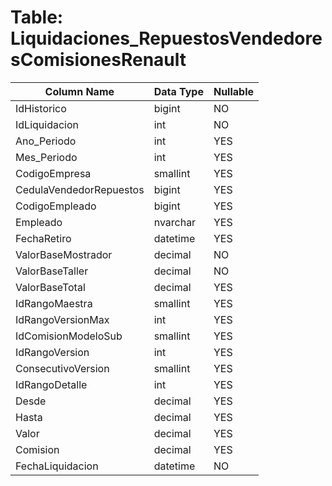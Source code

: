 # Table: Liquidaciones_RepuestosVendedoresComisionesRenault

| Column Name | Data Type | Nullable |
|-------------|-----------|----------|
| IdHistorico | bigint | NO |
| IdLiquidacion | int | NO |
| Ano_Periodo | int | YES |
| Mes_Periodo | int | YES |
| CodigoEmpresa | smallint | YES |
| CedulaVendedorRepuestos | bigint | YES |
| CodigoEmpleado | bigint | YES |
| Empleado | nvarchar | YES |
| FechaRetiro | datetime | YES |
| ValorBaseMostrador | decimal | NO |
| ValorBaseTaller | decimal | NO |
| ValorBaseTotal | decimal | YES |
| IdRangoMaestra | smallint | YES |
| IdRangoVersionMax | int | YES |
| IdComisionModeloSub | smallint | YES |
| IdRangoVersion | int | YES |
| ConsecutivoVersion | smallint | YES |
| IdRangoDetalle | int | YES |
| Desde | decimal | YES |
| Hasta | decimal | YES |
| Valor | decimal | YES |
| Comision | decimal | YES |
| FechaLiquidacion | datetime | NO |
